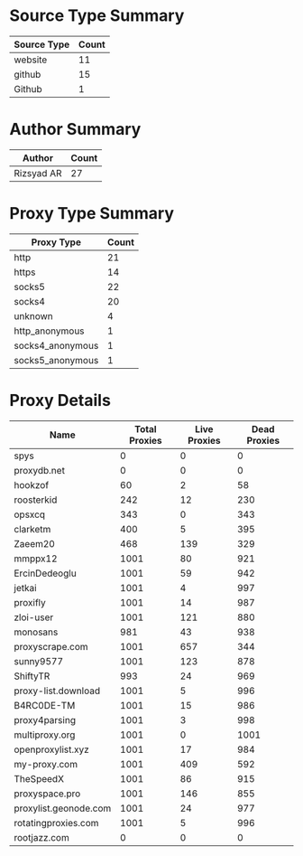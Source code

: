 # Source Type Summary

| Source Type | Count |
|-------------|-------|
| website | 11 |
| github | 15 |
| Github | 1 |


# Author Summary

| Author | Count |
|--------|-------|
| Rizsyad AR | 27 |


# Proxy Type Summary

| Proxy Type | Count |
|------------|-------|
| http | 21 |
| https | 14 |
| socks5 | 22 |
| socks4 | 20 |
| unknown | 4 |
| http_anonymous | 1 |
| socks4_anonymous | 1 |
| socks5_anonymous | 1 |


# Proxy Details

| Name | Total Proxies | Live Proxies | Dead Proxies |
|------|---------------|--------------|---------------|
| spys | 0 | 0 | 0 |
| proxydb.net | 0 | 0 | 0 |
| hookzof | 60 | 2 | 58 |
| roosterkid | 242 | 12 | 230 |
| opsxcq | 343 | 0 | 343 |
| clarketm | 400 | 5 | 395 |
| Zaeem20 | 468 | 139 | 329 |
| mmppx12 | 1001 | 80 | 921 |
| ErcinDedeoglu | 1001 | 59 | 942 |
| jetkai | 1001 | 4 | 997 |
| proxifly | 1001 | 14 | 987 |
| zloi-user | 1001 | 121 | 880 |
| monosans | 981 | 43 | 938 |
| proxyscrape.com | 1001 | 657 | 344 |
| sunny9577 | 1001 | 123 | 878 |
| ShiftyTR | 993 | 24 | 969 |
| proxy-list.download | 1001 | 5 | 996 |
| B4RC0DE-TM | 1001 | 15 | 986 |
| proxy4parsing | 1001 | 3 | 998 |
| multiproxy.org | 1001 | 0 | 1001 |
| openproxylist.xyz | 1001 | 17 | 984 |
| my-proxy.com | 1001 | 409 | 592 |
| TheSpeedX | 1001 | 86 | 915 |
| proxyspace.pro | 1001 | 146 | 855 |
| proxylist.geonode.com | 1001 | 24 | 977 |
| rotatingproxies.com | 1001 | 5 | 996 |
| rootjazz.com | 0 | 0 | 0 |
